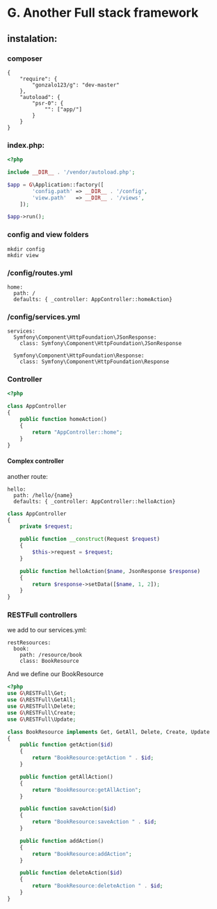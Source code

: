 # G. Another Full stack framework

## instalation:

### composer

```
{
    "require": {
        "gonzalo123/g": "dev-master"
    },
    "autoload": {
        "psr-0": {
            "": ["app/"]
        }
    }
}
```

### index.php:

```php
<?php

include __DIR__ . '/vendor/autoload.php';

$app = G\Application::factory([
        'config.path' => __DIR__ . '/config',
        'view.path'   => __DIR__ . '/views',
    ]);

$app->run();
```

### config and view folders

```
mkdir config
mkdir view
```
### /config/routes.yml
```
home:
  path: /
  defaults: { _controller: AppController::homeAction}

```

### /config/services.yml
```
services:
  Symfony\Component\HttpFoundation\JSonResponse:
    class: Symfony\Component\HttpFoundation\JSonResponse

  Symfony\Component\HttpFoundation\Response:
    class: Symfony\Component\HttpFoundation\Response
```

### Controller
```php
<?php

class AppController
{
    public function homeAction()
    {
        return "AppController::home";
    }
}
```

#### Complex controller

another route:
```
hello:
  path: /hello/{name}
  defaults: { _controller: AppController::helloAction}
```

```php
class AppController
{
    private $request;

    public function __construct(Request $request)
    {
        $this->request = $request;
    }

    public function helloAction($name, JsonResponse $response)
    {
        return $response->setData([$name, 1, 2]);
    }
}
```

### RESTFull controllers

we add to our services.yml:
```
restResources:
  book:
    path: /resource/book
    class: BookResource
```

And we define our BookResource

```php
<?php
use G\RESTFull\Get;
use G\RESTFull\GetAll;
use G\RESTFull\Delete;
use G\RESTFull\Create;
use G\RESTFull\Update;

class BookResource implements Get, GetAll, Delete, Create, Update
{
    public function getAction($id)
    {
        return "BookResource:getAction " . $id;
    }

    public function getAllAction()
    {
        return "BookResource:getAllAction";
    }

    public function saveAction($id)
    {
        return "BookResource:saveAction " . $id;
    }

    public function addAction()
    {
        return "BookResource:addAction";
    }

    public function deleteAction($id)
    {
        return "BookResource:deleteAction " . $id;
    }
}
```
